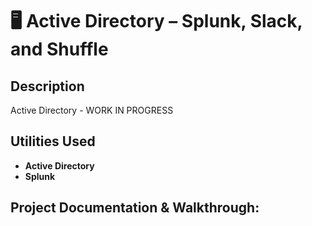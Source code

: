 <h1> 🖥️ Active Directory – Splunk, Slack, and Shuffle </h1>

 

<h2>Description</h2>
Active Directory - WORK IN PROGRESS
<br />


<h2>Utilities Used</h2>

- <b>Active Directory </b> 
- <b>Splunk </b>



<h2>Project Documentation & Walkthrough:</h2>
